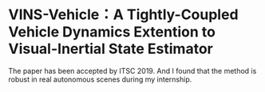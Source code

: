 # VINS-Vehicle：A Tightly-Coupled Vehicle Dynamics Extention to Visual-Inertial State Estimator

The paper has been accepted by ITSC 2019. And I found that the method is robust in real autonomous scenes during my internship.

